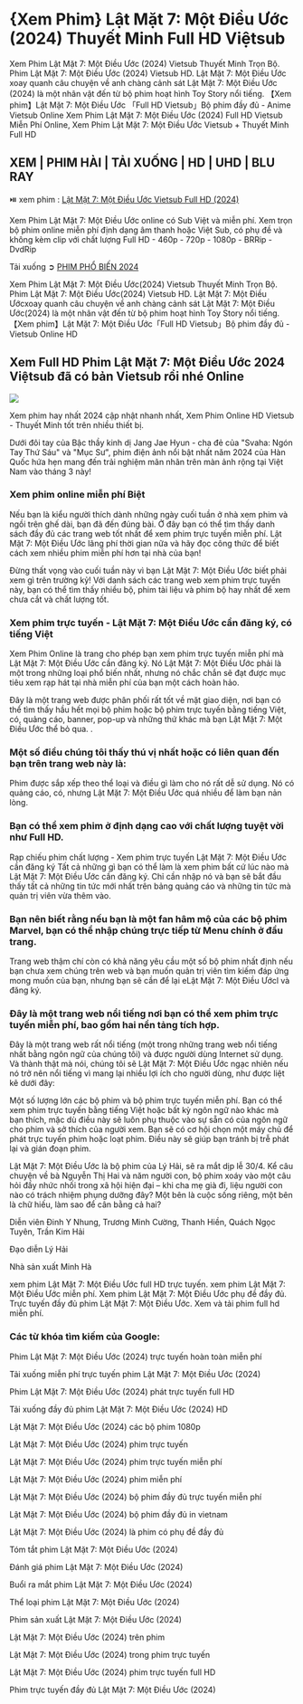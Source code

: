 <h1>{Xem Phim} Lật Mặt 7: Một Điều Ước (2024) Thuyết Minh Full HD Việtsub</h1>

Xem Phim Lật Mặt 7: Một Điều Ước (2024) Vietsub Thuyết Minh Trọn Bộ. Phim Lật Mặt 7: Một Điều Ước (2024) Vietsub HD. Lật Mặt 7: Một Điều Ước xoay quanh câu chuyện về anh chàng cảnh sát Lật Mặt 7: Một Điều Ước (2024) là một nhân vật đến từ bộ phim hoạt hình Toy Story nổi tiếng. 【Xem phim】Lật Mặt 7: Một Điều Ước 「Full HD Vietsub」Bộ phim đầy đủ - Anime Vietsub Online Xem Phim Lật Mặt 7: Một Điều Ước (2024) Full HD Vietsub Miễn Phí Online, Xem Phim Lật Mặt 7: Một Điều Ước Vietsub + Thuyết Minh Full HD

<h2>XEM | PHIM HÀI | TẢI XUỐNG | HD | UHD | BLU RAY</h2>

⏯️ xem phim : <a href="https://cinefie.com/vi/movie/1258626/face-off-7-one-wish" target="_blank"> Lật Mặt 7: Một Điều Ước Vietsub Full HD (2024)</a>

Xem Phim Lật Mặt 7: Một Điều Ước online có Sub Việt và miễn phí. Xem trọn bộ phim online miễn phí định dạng âm thanh hoặc Việt Sub, có phụ đề và không kèm clip với chất lượng Full HD - 460p - 720p - 1080p - BRRip - DvdRip

Tải xuống ➲ <a href="https://cinefie.com/vi/movie-popular" target="_blank">PHIM PHỔ BIẾN 2024</a>

Xem Phim Lật Mặt 7: Một Điều Ước(2024) Vietsub Thuyết Minh Trọn Bộ. Phim Lật Mặt 7: Một Điều Ước(2024) Vietsub HD. Lật Mặt 7: Một Điều Ướcxoay quanh câu chuyện về anh chàng cảnh sát Lật Mặt 7: Một Điều Ước(2024) là một nhân vật đến từ bộ phim hoạt hình Toy Story nổi tiếng. 【Xem phim】Lật Mặt 7: Một Điều Ước「Full HD Vietsub」Bộ phim đầy đủ - Vietsub Online HD

<h2>Xem Full HD Phim Lật Mặt 7: Một Điều Ước 2024 Việtsub đã có bản Vietsub rồi nhé Online</h2>

<img src="https://image.tmdb.org/t/p/original/7MbZf67jUYIySvfQNLNogA8PjZ7.jpg" style="max-width: 100%;">

Xem phim hay nhất 2024 cập nhật nhanh nhất, Xem Phim Online HD Vietsub - Thuyết Minh tốt trên nhiều thiết bị.

Dưới đôi tay của Bậc thầy kinh dị Jang Jae Hyun - cha đẻ của "Svaha: Ngón Tay Thứ Sáu" và "Mục Sư", phim điện ảnh nổi bật nhất năm 2024 của Hàn Quốc hứa hẹn mang đến trải nghiệm mãn nhãn trên màn ảnh rộng tại Việt Nam vào tháng 3 này!

<h3>Xem phim online miễn phí Biệt</h3>

Nếu bạn là kiểu người thích dành những ngày cuối tuần ở nhà xem phim và ngồi trên ghế dài, bạn đã đến đúng bài. Ở đây bạn có thể tìm thấy danh sách đầy đủ các trang web tốt nhất để xem phim trực tuyến miễn phí. Lật Mặt 7: Một Điều Ước lãng phí thời gian nữa và hãy đọc công thức để biết cách xem nhiều phim miễn phí hơn tại nhà của bạn!

Đừng thất vọng vào cuối tuần này vì bạn Lật Mặt 7: Một Điều Ước biết phải xem gì trên trường kỷ! Với danh sách các trang web xem phim trực tuyến này, bạn có thể tìm thấy nhiều bộ, phim tài liệu và phim bộ hay nhất để xem chưa cắt và chất lượng tốt.

<h3>Xem phim trực tuyến - Lật Mặt 7: Một Điều Ước cần đăng ký, có tiếng Việt</h3>

Xem Phim Online là trang cho phép bạn xem phim trực tuyến miễn phí mà Lật Mặt 7: Một Điều Ước cần đăng ký. Nó Lật Mặt 7: Một Điều Ước phải là một trong những loại phổ biến nhất, nhưng nó chắc chắn sẽ đạt được mục tiêu xem rạp hát tại nhà miễn phí của bạn một cách hoàn hảo.

Đây là một trang web được phân phối rất tốt về mặt giao diện, nơi bạn có thể tìm thấy hầu hết mọi bộ phim hoặc bộ phim trực tuyến bằng tiếng Việt, có, quảng cáo, banner, pop-up và những thứ khác mà bạn Lật Mặt 7: Một Điều Ước thể bỏ qua. .

<h3>Một số điều chúng tôi thấy thú vị nhất hoặc có liên quan đến bạn trên trang web này là:</h3>

Phim được sắp xếp theo thể loại và điều gì làm cho nó rất dễ sử dụng. Nó có quảng cáo, có, nhưng Lật Mặt 7: Một Điều Ước quá nhiều để làm bạn nản lòng.

<h3>Bạn có thể xem phim ở định dạng cao với chất lượng tuyệt vời như Full HD.</h3>

Rạp chiếu phim chất lượng - Xem phim trực tuyến Lật Mặt 7: Một Điều Ước cần đăng ký Tất cả những gì bạn có thể làm là xem phim bất cứ lúc nào mà Lật Mặt 7: Một Điều Ước cần đăng ký. Chỉ cần nhập nó và bạn sẽ bắt đầu thấy tất cả những tin tức mới nhất trên bảng quảng cáo và những tin tức mà quản trị viên vừa thêm vào.

<h3>Bạn nên biết rằng nếu bạn là một fan hâm mộ của các bộ phim Marvel, bạn có thể nhập chúng trực tiếp từ Menu chính ở đầu trang.</h3>

Trang web thậm chí còn có khả năng yêu cầu một số bộ phim nhất định nếu bạn chưa xem chúng trên web và bạn muốn quản trị viên tìm kiếm đáp ứng mong muốn của bạn, nhưng bạn sẽ cần để lại eLật Mặt 7: Một Điều Ướcl và đăng ký.

<h3>Đây là một trang web nổi tiếng nơi bạn có thể xem phim trực tuyến miễn phí, bao gồm hai nền tảng tích hợp.</h3>

Đây là một trang web rất nổi tiếng (một trong những trang web nổi tiếng nhất bằng ngôn ngữ của chúng tôi) và được người dùng Internet sử dụng. Và thành thật mà nói, chúng tôi sẽ Lật Mặt 7: Một Điều Ước ngạc nhiên nếu nó trở nên nổi tiếng vì mang lại nhiều lợi ích cho người dùng, như được liệt kê dưới đây:

Một số lượng lớn các bộ phim và bộ phim trực tuyến miễn phí. Bạn có thể xem phim trực tuyến bằng tiếng Việt hoặc bất kỳ ngôn ngữ nào khác mà bạn thích, mặc dù điều này sẽ luôn phụ thuộc vào sự sẵn có của ngôn ngữ cho phim và sở thích của người xem. Bạn sẽ có cơ hội chọn một máy chủ để phát trực tuyến phim hoặc loạt phim. Điều này sẽ giúp bạn tránh bị trễ phát lại và gián đoạn phim.

Lật Mặt 7: Một Điều Ước là bộ phim của Lý Hải, sẽ ra mắt dịp lễ 30/4. Kể câu chuyện về bà Nguyễn Thị Hai và năm người con, bộ phim xoáy vào một câu hỏi đầy nhức nhối trong xã hội hiện đại – khi cha mẹ già đi, liệu người con nào có trách nhiệm phụng dưỡng đây? Một bên là cuộc sống riêng, một bên là chữ hiếu, làm sao để cân bằng cả hai?

Diễn viên
Đinh Y Nhung, Trương Minh Cường, Thanh Hiền, Quách Ngọc Tuyên, Trần Kim Hải

Đạo diễn
Lý Hải

Nhà sản xuất
Minh Hà

xem phim Lật Mặt 7: Một Điều Ước full HD trực tuyến. xem phim Lật Mặt 7: Một Điều Ước miễn phí. Xem phim Lật Mặt 7: Một Điều Ước phụ đề đầy đủ. Trực tuyến đầy đủ phim Lật Mặt 7: Một Điều Ước. Xem và tải phim full hd miễn phí.

<h3>Các từ khóa tìm kiếm của Google:</h3>

Phim Lật Mặt 7: Một Điều Ước (2024) trực tuyến hoàn toàn miễn phí

Tải xuống miễn phí trực tuyến phim Lật Mặt 7: Một Điều Ước (2024)

Phim Lật Mặt 7: Một Điều Ước (2024) phát trực tuyến full HD

Tải xuống đầy đủ phim Lật Mặt 7: Một Điều Ước (2024) HD

Lật Mặt 7: Một Điều Ước (2024) các bộ phim 1080p

Lật Mặt 7: Một Điều Ước (2024) phim trực tuyến

Lật Mặt 7: Một Điều Ước (2024) phim trực tuyến miễn phí

Lật Mặt 7: Một Điều Ước (2024) phim miễn phí

Lật Mặt 7: Một Điều Ước (2024) bộ phim đầy đủ trực tuyến miễn phí

Lật Mặt 7: Một Điều Ước (2024) bộ phim đầy đủ in vietnam

Lật Mặt 7: Một Điều Ước (2024) là phim có phụ đề đầy đủ

Tóm tắt phim Lật Mặt 7: Một Điều Ước (2024)

Đánh giá phim Lật Mặt 7: Một Điều Ước (2024)

Buổi ra mắt phim Lật Mặt 7: Một Điều Ước (2024)

Thể loại phim Lật Mặt 7: Một Điều Ước (2024)

Phim sản xuất Lật Mặt 7: Một Điều Ước (2024)

Lật Mặt 7: Một Điều Ước (2024) trên phim

Lật Mặt 7: Một Điều Ước (2024) trong phim trực tuyến

Lật Mặt 7: Một Điều Ước (2024) phim trực tuyến full HD

Phim trực tuyến đầy đủ Lật Mặt 7: Một Điều Ước (2024)
